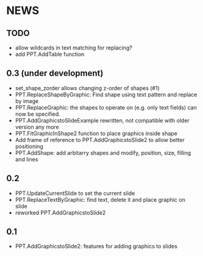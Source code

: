 # NEWS

## TODO
* allow wildcards in text matching for replacing?
* add PPT.AddTable function

## 0.3 (under development)

* set_shape_zorder allows changing z-order of shapes (#1) 
* PPT.ReplaceShapeByGraphic: Find shape using text pattern and replace by image
* PPT.ReplaceGraphic: the shapes to operate on (e.g. only text fields) can now be specified.
* PPT.AddGraphicstoSlideExample rewritten, not compatible with older version any more
* PPT.FitGraphicInShape2 function to place graphics inside shape
* Add frame of reference to PPT.AddGraphicstoSlide2 to allow better positioning
* PPT.AddShape: add arbitarry shapes and modify, position, size, filling and lines

## 0.2

* PPT.UpdateCurrentSlide to set the current slide
* PPT.ReplaceTextByGraphic: find text, delete it and place graphic on slide
* reworked PPT.AddGraphicstoSlide2

## 0.1

* PPT.AddGraphicstoSlide2: features for adding graphics to slides
